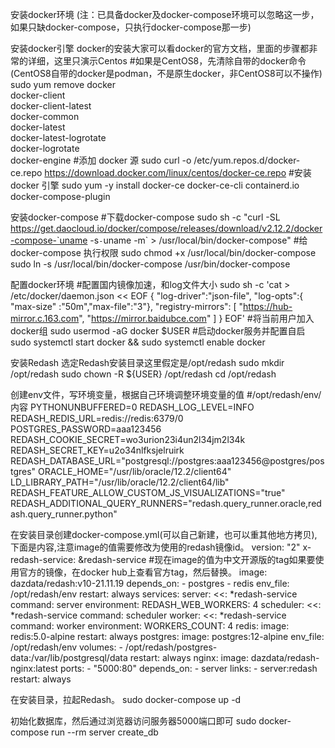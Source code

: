 安装docker环境
(注：已具备docker及docker-compose环境可以忽略这一步，如果只缺docker-compose，只执行docker-compose那一步)

安装docker引擎 docker的安装大家可以看docker的官方文档，里面的步骤都非常的详细，这里只演示Centos
#如果是CentOS8，先清除自带的docker命令(CentOS8自带的docker是podman，不是原生docker，非CentOS8可以不操作)
sudo yum remove docker \
              docker-client \
              docker-client-latest \
              docker-common \
              docker-latest \
              docker-latest-logrotate \
              docker-logrotate \
              docker-engine
#添加 docker 源
sudo curl -o  /etc/yum.repos.d/docker-ce.repo  https://download.docker.com/linux/centos/docker-ce.repo
#安装 docker 引擎
sudo yum -y install docker-ce docker-ce-cli containerd.io docker-compose-plugin

安装docker-compose
#下载docker-compose
sudo sh -c "curl -SL https://get.daocloud.io/docker/compose/releases/download/v2.12.2/docker-compose-`uname -s`-`uname -m` > /usr/local/bin/docker-compose"
#给 docker-compose 执行权限
sudo chmod +x /usr/local/bin/docker-compose
sudo ln -s /usr/local/bin/docker-compose /usr/bin/docker-compose


配置docker环境
#配置国内镜像加速，和log文件大小
sudo sh -c 'cat > /etc/docker/daemon.json << EOF
{
  "log-driver":"json-file",
  "log-opts":{ "max-size" :"50m","max-file":"3"},
  "registry-mirrors": [
    "https://hub-mirror.c.163.com",
    "https://mirror.baidubce.com"
  ]
}
EOF'
#将当前用户加入docker组
sudo usermod -aG docker $USER
#启动docker服务并配置自启
sudo systemctl start docker && sudo systemctl enable docker

安装Redash
选定Redash安装目录这里假定是/opt/redash
sudo mkdir /opt/redash
sudo chown -R ${USER} /opt/redash
cd /opt/redash

创建env文件，写环境变量，根据自己环境调整环境变量的值
#/opt/redash/env/内容
PYTHONUNBUFFERED=0
REDASH_LOG_LEVEL=INFO
REDASH_REDIS_URL=redis://redis:6379/0
POSTGRES_PASSWORD=aaa123456
REDASH_COOKIE_SECRET=wo3urion23i4un2l34jm2l34k
REDASH_SECRET_KEY=u2o34nlfksjelruirk
REDASH_DATABASE_URL="postgresql://postgres:aaa123456@postgres/postgres"
ORACLE_HOME="/usr/lib/oracle/12.2/client64"
LD_LIBRARY_PATH="/usr/lib/oracle/12.2/client64/lib"
REDASH_FEATURE_ALLOW_CUSTOM_JS_VISUALIZATIONS="true"
REDASH_ADDITIONAL_QUERY_RUNNERS="redash.query_runner.oracle,redash.query_runner.python"

在安装目录创建docker-compose.yml(可以自己新建，也可以重其他地方拷贝),下面是内容,注意image的值需要修改为使用的redash镜像id。
version: "2"
x-redash-service: &redash-service
  #现在image的值为中文开源版的tag如果要使用官方的镜像，在docker hub上查看官方tag，然后替换。
  image: dazdata/redash:v10-21.11.19
  depends_on:
    - postgres
    - redis
  env_file: /opt/redash/env
  restart: always
services:
  server:
    <<: *redash-service
    command: server
    environment:
      REDASH_WEB_WORKERS: 4
  scheduler:
    <<: *redash-service
    command: scheduler
  worker:
    <<: *redash-service
    command: worker
    environment:
      WORKERS_COUNT: 4
  redis:
    image: redis:5.0-alpine
    restart: always
  postgres:
    image: postgres:12-alpine
    env_file: /opt/redash/env
    volumes:
      - /opt/redash/postgres-data:/var/lib/postgresql/data
    restart: always
  nginx:
    image: dazdata/redash-nginx:latest
    ports:
      - "5000:80"
    depends_on:
      - server
    links:
      - server:redash
    restart: always

在安装目录，拉起Redash。
sudo docker-compose up -d

初始化数据库，然后通过浏览器访问服务器5000端口即可
sudo docker-compose run --rm server create_db
